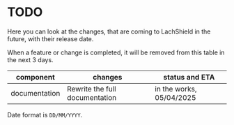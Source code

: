 # TODO
Here you can look at the changes, that are coming to LachShield in the future, with their release date.

When a feature or change is completed, it will be removed from this table in the next 3 days.

| component     | changes                        | status and ETA           |
|---------------|--------------------------------|--------------------------|
| documentation | Rewrite the full documentation | in the works, 05/04/2025 |

Date format is `DD/MM/YYYY`.